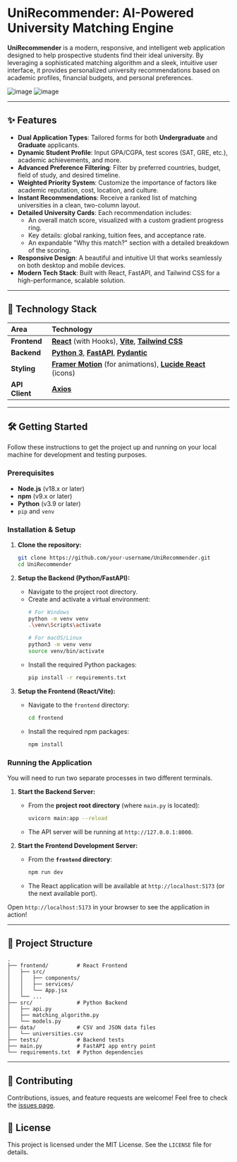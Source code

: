 # UniRecommender: AI-Powered University Matching Engine

**UniRecommender** is a modern, responsive, and intelligent web application designed to help prospective students find their ideal university. By leveraging a sophisticated matching algorithm and a sleek, intuitive user interface, it provides personalized university recommendations based on academic profiles, financial budgets, and personal preferences.

![image](https://github.com/user-attachments/assets/708f1f7d-910a-4a70-8a7d-2de7b030ca02)
![image](https://github.com/user-attachments/assets/6392802f-54ec-452b-8f24-395c6553e3e0)

---

## ✨ Features

*   **Dual Application Types**: Tailored forms for both **Undergraduate** and **Graduate** applicants.
*   **Dynamic Student Profile**: Input GPA/CGPA, test scores (SAT, GRE, etc.), academic achievements, and more.
*   **Advanced Preference Filtering**: Filter by preferred countries, budget, field of study, and desired timeline.
*   **Weighted Priority System**: Customize the importance of factors like academic reputation, cost, location, and culture.
*   **Instant Recommendations**: Receive a ranked list of matching universities in a clean, two-column layout.
*   **Detailed University Cards**: Each recommendation includes:
    *   An overall match score, visualized with a custom gradient progress ring.
    *   Key details: global ranking, tuition fees, and acceptance rate.
    *   An expandable "Why this match?" section with a detailed breakdown of the scoring.
*   **Responsive Design**: A beautiful and intuitive UI that works seamlessly on both desktop and mobile devices.
*   **Modern Tech Stack**: Built with React, FastAPI, and Tailwind CSS for a high-performance, scalable solution.

---

## 🚀 Technology Stack

| Area      | Technology                                                                                                  |
| :-------- | :---------------------------------------------------------------------------------------------------------- |
| **Frontend** | [**React**](https://reactjs.org/) (with Hooks), [**Vite**](https://vitejs.dev/), [**Tailwind CSS**](https://tailwindcss.com/) |
| **Backend**  | [**Python 3**](https://www.python.org/), [**FastAPI**](https://fastapi.tiangolo.com/), [**Pydantic**](https://pydantic-docs.helpmanual.io/) |
| **Styling**  | [**Framer Motion**](https://www.framer.com/motion/) (for animations), [**Lucide React**](https://lucide.dev/) (icons) |
| **API Client** | [**Axios**](https://axios-http.com/)                                                                  |

---

## 🛠️ Getting Started

Follow these instructions to get the project up and running on your local machine for development and testing purposes.

### Prerequisites

*   **Node.js** (v18.x or later)
*   **npm** (v9.x or later)
*   **Python** (v3.9 or later)
*   `pip` and `venv`

### Installation & Setup

1.  **Clone the repository:**
    ```bash
    git clone https://github.com/your-username/UniRecommender.git
    cd UniRecommender
    ```

2.  **Setup the Backend (Python/FastAPI):**
    *   Navigate to the project root directory.
    *   Create and activate a virtual environment:
        ```bash
        # For Windows
        python -m venv venv
        .\venv\Scripts\activate

        # For macOS/Linux
        python3 -m venv venv
        source venv/bin/activate
        ```
    *   Install the required Python packages:
        ```bash
        pip install -r requirements.txt
        ```

3.  **Setup the Frontend (React/Vite):**
    *   Navigate to the `frontend` directory:
        ```bash
        cd frontend
        ```
    *   Install the required npm packages:
        ```bash
        npm install
        ```

### Running the Application

You will need to run two separate processes in two different terminals.

1.  **Start the Backend Server:**
    *   From the **project root directory** (where `main.py` is located):
        ```bash
        uvicorn main:app --reload
        ```
    *   The API server will be running at `http://127.0.0.1:8000`.

2.  **Start the Frontend Development Server:**
    *   From the **`frontend` directory**:
        ```bash
        npm run dev
        ```
    *   The React application will be available at `http://localhost:5173` (or the next available port).

Open `http://localhost:5173` in your browser to see the application in action!

---

## 📁 Project Structure

```
.
├── frontend/         # React Frontend
│   ├── src/
│   │   ├── components/
│   │   ├── services/
│   │   └── App.jsx
│   └── ...
├── src/              # Python Backend
│   ├── api.py
│   ├── matching_algorithm.py
│   └── models.py
├── data/             # CSV and JSON data files
│   └── universities.csv
├── tests/            # Backend tests
├── main.py           # FastAPI app entry point
└── requirements.txt  # Python dependencies
```

---

## 🤝 Contributing

Contributions, issues, and feature requests are welcome! Feel free to check the [issues page](https://github.com/your-username/UniRecommender/issues).

## 📄 License

This project is licensed under the MIT License. See the `LICENSE` file for details. 
